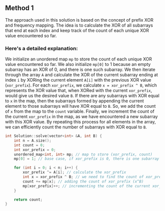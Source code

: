 ## Method 1
The approach used in this solution is based on the concept of prefix XOR and frequency mapping. The idea is to calculate the XOR of all subarrays that end at each index and keep track of the count of each unique XOR value encountered so far. 


### Here's a detailed explanation:
We initialize an unordered map `mp` to store the count of each unique XOR value encountered so far. We also initialize `mp[0]` to 1 because an empty subarray has an XOR of 0, and there is one such subarray. We then iterate through the array `A` and calculate the XOR of the current subarray ending at index `i` by XORing the current element `A[i]` with the previous XOR value (`xor_prefix`). For each `xor_prefix`, we calculate `x = xor_prefix ^ B`, which represents the XOR value that, when XORed with the current `xor_prefix`, would give us the desired value `B`. If there are any subarrays with XOR equal to `x` in the map, then the subarrays formed by appending the current element to those subarrays will have XOR equal to `B`. So, we add the count of `x` from the map to the `count` variable. Finally, we increment the count of the current `xor_prefix` in the map, as we have encountered a new subarray with this XOR value. By repeating this process for all elements in the array, we can efficiently count the number of subarrays with XOR equal to `B`.


```cpp
int Solution::solve(vector<int> &A, int B) {
    int n = A.size();
    int count = 0;
    int xor_prefix = 0;
    unordered_map<int, int> mp; // map to store (xor_prefix, count)
    mp[0] = 1; // base case, if xor_prefix is 0, there is one subarray (empty subarray)

    for (int i = 0; i < n; i++) {
        xor_prefix ^= A[i]; // calculate the xor_prefix
        int x = xor_prefix ^ B; // we need to find the count of xor_prefix whose value is (x^B)
        count += mp[x]; // adding the count of xor_prefix (x^B)
        mp[xor_prefix]++; // incrementing the count of the current xor_prefix
    }

    return count;
}
```
